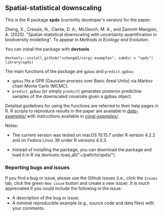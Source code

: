 
## Spatial-statistical downscaling

This is the R package **spds** (currently developer's version) for the paper:

Zheng, X., Cressie, N., Clarke, D. A., McGeoch, M. A., and Zammit-Mangion, A. (2025). 
"Spatial-statistical downscaling with uncertainty quantification in biodiversity modelling". To appear in *Methods in Ecology and Evolution*.

You can install the package with **devtools**
```
devtools::install_github("xzheng42/corgi-examples", subdir = "spds")
library(spds)
```

The main functions of the package are `gpbau` and `predict.gpbau`:

- `gpbau` fits a GPB (Gaussian process over Basic Areal Units) via Markov chain Monte Carlo (MCMC).
- `predict.gpbau` (or simply `predict`) generates posterior predictive samples of the downscaled covariate given a gpbau object.

Detailed guidelines for using the functions are referred to their help pages in R. R scripts to reproduce results in the paper are available in 
[*data-examples/*](https://github.com/xzheng42/corgi-examples/tree/main/data-examples) 
with instructions available in [*corgi-examples/*](https://github.com/xzheng42/corgi-examples).

Notes:

- The current version was tested on macOS 10.15.7 under R version 4.2.2 and on Fedora Linux 38 under R versions 4.3.3.

- Instead of installing the package, you can download the package and load it in R via devtools::load_all("~/path/to/spds/").

### Reporting bugs and issues

If you find a bug or issue, please use the Github Issues (i.e., click the `Issues` tab, click the green `New issue` button and create a new issue). It is much appreciated if you could include the following in the issue: 

- A description of the bug or issue;
- A minimal reproducible example (e.g., source code and data files) with your comments.
